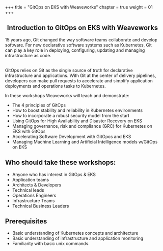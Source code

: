 +++
title = "GitOps on EKS with Weaveworks"
chapter = true
weight = 01
+++

<div style="text-align: center">
<h2>Introduction to GitOps on EKS with Weaveworks</h2></div>

15 years ago, Git changed the way software teams collaborate and develop software. For new declarative software systems such as Kubernetes, Git can play a key role in deploying, configuring, updating and managing infrastructure as code. <br><br>

GitOps relies on Git as the single source of truth for declarative infrastructure and applications. With Git at the center of delivery pipelines, developers can make pull requests to accelerate and simplify application deployments and operations tasks to Kubernetes.
 

In these workshops Weaveworks will teach and demonstrate: 

* The 4 principles of GitOps 
* How to boost stability and reliability in Kubernetes environments
* How to incorporate a robust security model from the start  
* Using GitOps for High Availability and Disaster Recovery on EKS
* Managing governance, risk and compliance (GRC) for Kubernetes on EKS  with GitOps
* Accelerating Software Development with GitOpos and EKS
* Managing Machine Learning and Artificial Intelligence models w/GitOps on EKS


## Who should take these workshops:

* Anyone who has interest in GitOps & EKS 
* Application teams
* Architects & Developers
* Technical leads
* Operations Engineers
* Infrastructure Teams
* Technical Business Leaders

## Prerequisites

* Basic understanding of Kubernetes concepts and architecture
* Basic understanding of infrastructure and application monitoring
* Familiarity with basic unix commands
